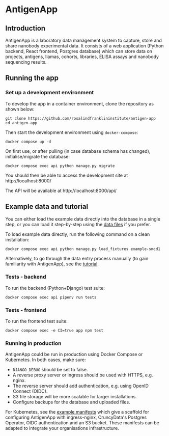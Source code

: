 # AntigenApp

## Introduction

AntigenApp is a laboratory data management system to capture, store and share nanobody experimental data. It consists of a web application (Python backend, React frontend, Postgres database) which can store data on projects, antigens, llamas, cohorts, libraries, ELISA assays and nanobody sequencing results.

## Running the app

### Set up a development environment

To develop the app in a container environment, clone the repository as shown below:

    git clone https://github.com/rosalindfranklininstitute/antigen-app
    cd antigen-app

Then start the development environment using `docker-compose`:

    docker compose up -d

On first use, or after pulling (in case database schema has changed), initialise/migrate the database:

    docker compose exec api python manage.py migrate

You should then be able to access the development site at http://localhost:8000/

The API will be available at http://localhost:8000/api/

## Example data and tutorial

You can either load the example data directly into the database in a single step, or you can load it step-by-step using the [data files](docs/example-data/) if you prefer.

To load example data directly, run the following command on a clean installation:

    docker compose exec api python manage.py load_fixtures example-smcd1

Alternatively, to go through the data entry process manually (to gain familiarity with AntigenApp), see the [tutorial](docs/TUTORIAL.md).

### Tests - backend

To run the backend (Python+Django) test suite:

    docker compose exec api pipenv run tests

### Tests - frontend

To run the frontend test suite:

    docker compose exec -e CI=true app npm test

### Running in production

AntigenApp could be run in production using Docker Compose or Kubernetes. In both cases, make sure:

- `DJANGO_DEBUG` should be set to false.
- A reverse proxy server or ingress should be used with HTTPS, e.g. nginx.
- The reverse server should add authentication, e.g. using OpenID Connect (OIDC).
- S3 file storage will be more scalable for larger installations.
- Configure backups for the database and uploaded files.

For Kubernetes, see the [example manifests](docs/kubernetes-manifests) which give a scaffold for
configuring AntigenApp with ingress-nginx, CruncyData's Postgres Operator, OIDC authentication and
an S3 bucket. These manifests can be adapted to integrate your organisations infrastructure.
